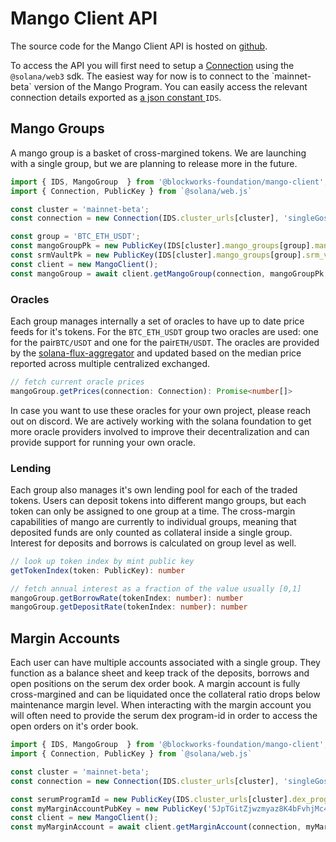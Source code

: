 # Mango Client API

The source code for the Mango Client API is hosted on [github](https://github.com/blockworks-foundation/mango-client-ts).

To access the API you will first need to setup a [Connection](https://solana-labs.github.io/solana-web3.js/classes/connection.html) using the `@solana/web3` sdk. The easiest way for now is to connect to the \`mainnet-beta\` version of the Mango Program. You can easily access the relevant connection details exported as [a json constant ](https://github.com/blockworks-foundation/mango-client-ts/blob/main/src/ids.json)`IDS`.

## Mango Groups

A mango group is a basket of cross-margined tokens. We are launching with a single group, but we are planning to release more in the future.

```typescript
import { IDS, MangoGroup  } from '@blockworks-foundation/mango-client';
import { Connection, PublicKey } from `@solana/web.js`

const cluster = 'mainnet-beta';
const connection = new Connection(IDS.cluster_urls[cluster], 'singleGossip');

const group = 'BTC_ETH_USDT';
const mangoGroupPk = new PublicKey(IDS[cluster].mango_groups[group].mango_group_pk);
const srmVaultPk = new PublicKey(IDS[cluster].mango_groups[group].srm_vault_pk])
const client = new MangoClient();
const mangoGroup = await client.getMangoGroup(connection, mangoGroupPk, srmVaultPk);
```

### Oracles

Each group manages internally a set of oracles to have up to date price feeds for it's tokens. For the `BTC_ETH_USDT` group two oracles are used: one for the pair`BTC/USDT` and one for the pair`ETH/USDT`. The oracles are provided by the [solana-flux-aggregator](https://github.com/blockworks-foundation/solana-flux-aggregator) and updated based on the median price reported across multiple centralized exchanged. 

```typescript
// fetch current oracle prices
mangoGroup.getPrices(connection: Connection): Promise<number[]> 
```

In case you want to use these oracles for your own project, please reach out on discord. We are actively working with the solana foundation to get more oracle providers involved to improve their decentralization and can provide support for running your own oracle.

### Lending

Each group also manages it's own lending pool for each of the traded tokens. Users can deposit tokens into different mango groups, but each token can only be assigned to one group at a time. The cross-margin capabilities of mango are currently to individual groups, meaning that deposited funds are only counted as collateral inside a single group. Interest for deposits and borrows is calculated on group level as well.

```typescript
// look up token index by mint public key
getTokenIndex(token: PublicKey): number 

// fetch annual interest as a fraction of the value usually [0,1]
mangoGroup.getBorrowRate(tokenIndex: number): number 
mangoGroup.getDepositRate(tokenIndex: number): number
```



## Margin Accounts

Each user can have multiple accounts associated with a single group. They function as a balance sheet and keep track of the deposits, borrows and open positions on the serum dex order book. A margin account is fully cross-margined and can be liquidated once the collateral ratio drops below maintenance margin level. When interacting with the margin account you will often need to provide the serum dex program-id in order to access the open orders on it's order book.

```typescript
import { IDS, MangoGroup  } from '@blockworks-foundation/mango-client';
import { Connection, PublicKey } from `@solana/web.js`

const cluster = 'mainnet-beta';
const connection = new Connection(IDS.cluster_urls[cluster], 'singleGossip');

const serumProgramId = new PublicKey(IDS.cluster_urls[cluster].dex_program_id);
const myMarginAccountPubKey = new PublicKey('5JpTGitZjwzmyaz8K4bFvhjMc4rvYhy157x2pPEtYYs5');
const client = new MangoClient();
const myMarginAccount = await client.getMarginAccount(connection, myMarginAccountPubKey, serumProgramId);
```

